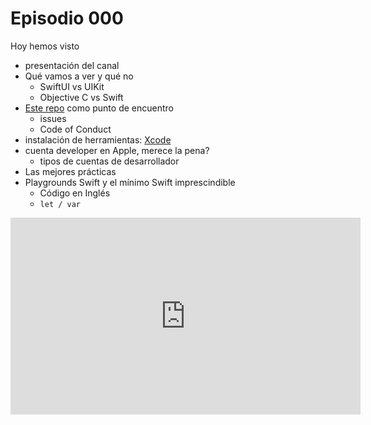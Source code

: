 # Episodio 000

Hoy hemos visto

- presentación del canal
- Qué vamos a ver y qué no
    - SwiftUI vs UIKit
    - Objective C vs Swift
- [Este repo](https://github.com/dfreniche/ios-desde-cero) como punto de encuentro
    - issues
    - Code of Conduct
- instalación de herramientas: [Xcode](https://developer.apple.com/xcode/)
- cuenta developer en Apple, merece la pena?
    - tipos de cuentas de desarrollador
- Las mejores prácticas
- Playgrounds Swift y el mínimo Swift imprescindible
    - Código en Inglés
    - `let / var`



<iframe width="560" height="315" src="https://www.youtube.com/embed/Er0gSxzyzVU" title="YouTube video player" frameborder="0" allow="accelerometer; autoplay; clipboard-write; encrypted-media; gyroscope; picture-in-picture" allowfullscreen></iframe>